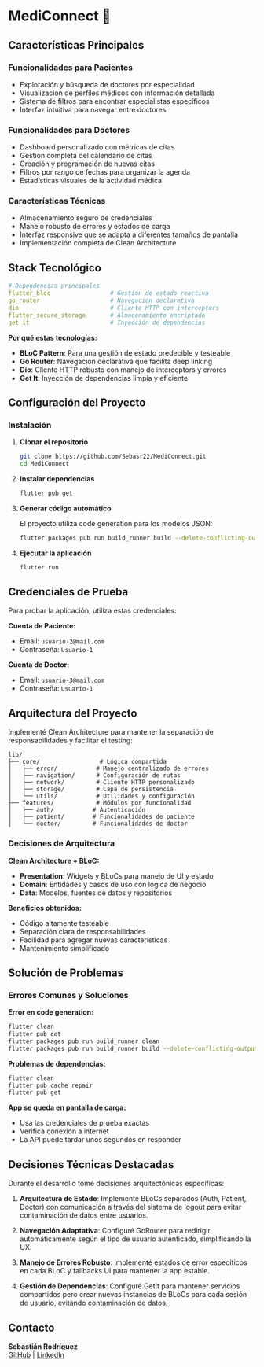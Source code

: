 # MediConnect 🏥

## Características Principales

### Funcionalidades para Pacientes
- Exploración y búsqueda de doctores por especialidad
- Visualización de perfiles médicos con información detallada
- Sistema de filtros para encontrar especialistas específicos
- Interfaz intuitiva para navegar entre doctores

### Funcionalidades para Doctores  
- Dashboard personalizado con métricas de citas
- Gestión completa del calendario de citas
- Creación y programación de nuevas citas
- Filtros por rango de fechas para organizar la agenda
- Estadísticas visuales de la actividad médica

### Características Técnicas
- Almacenamiento seguro de credenciales
- Manejo robusto de errores y estados de carga
- Interfaz responsive que se adapta a diferentes tamaños de pantalla
- Implementación completa de Clean Architecture

## Stack Tecnológico

```yaml
# Dependencias principales
flutter_bloc                 # Gestión de estado reactiva
go_router                    # Navegación declarativa
dio                          # Cliente HTTP con interceptors
flutter_secure_storage       # Almacenamiento encriptado
get_it                       # Inyección de dependencias
```

**Por qué estas tecnologías:**
- **BLoC Pattern**: Para una gestión de estado predecible y testeable
- **Go Router**: Navegación declarativa que facilita deep linking
- **Dio**: Cliente HTTP robusto con manejo de interceptors y errores
- **Get It**: Inyección de dependencias limpia y eficiente

## Configuración del Proyecto

### Instalación

1. **Clonar el repositorio**
   ```bash
   git clone https://github.com/Sebasr22/MediConnect.git
   cd MediConnect
   ```

2. **Instalar dependencias**
   ```bash
   flutter pub get
   ```

3. **Generar código automático**
   
   El proyecto utiliza code generation para los modelos JSON:
   ```bash
   flutter packages pub run build_runner build --delete-conflicting-outputs
   ```

4. **Ejecutar la aplicación**
   ```bash
   flutter run
   ```

## Credenciales de Prueba

Para probar la aplicación, utiliza estas credenciales:

**Cuenta de Paciente:**
- Email: `usuario-2@mail.com`
- Contraseña: `Usuario-1`

**Cuenta de Doctor:**
- Email: `usuario-3@mail.com`
- Contraseña: `Usuario-1`

## Arquitectura del Proyecto

Implementé Clean Architecture para mantener la separación de responsabilidades y facilitar el testing:

```
lib/
├── core/                 # Lógica compartida
│   ├── error/           # Manejo centralizado de errores
│   ├── navigation/      # Configuración de rutas
│   ├── network/         # Cliente HTTP personalizado
│   ├── storage/         # Capa de persistencia
│   └── utils/           # Utilidades y configuración
├── features/            # Módulos por funcionalidad
│   ├── auth/           # Autenticación
│   ├── patient/        # Funcionalidades de paciente
│   └── doctor/         # Funcionalidades de doctor
```

### Decisiones de Arquitectura

**Clean Architecture + BLoC:**
- **Presentation**: Widgets y BLoCs para manejo de UI y estado
- **Domain**: Entidades y casos de uso con lógica de negocio
- **Data**: Modelos, fuentes de datos y repositorios

**Beneficios obtenidos:**
- Código altamente testeable
- Separación clara de responsabilidades  
- Facilidad para agregar nuevas características
- Mantenimiento simplificado

## Solución de Problemas

### Errores Comunes y Soluciones

**Error en code generation:**
```bash
flutter clean
flutter pub get
flutter packages pub run build_runner clean
flutter packages pub run build_runner build --delete-conflicting-outputs
```

**Problemas de dependencias:**
```bash
flutter clean
flutter pub cache repair
flutter pub get
```

**App se queda en pantalla de carga:**
- Usa las credenciales de prueba exactas
- Verifica conexión a internet
- La API puede tardar unos segundos en responder

## Decisiones Técnicas Destacadas

Durante el desarrollo tomé decisiones arquitectónicas específicas:

1. **Arquitectura de Estado**: Implementé BLoCs separados (Auth, Patient, Doctor) con comunicación a través del sistema de logout para evitar contaminación de datos entre usuarios.

2. **Navegación Adaptativa**: Configuré GoRouter para redirigir automáticamente según el tipo de usuario autenticado, simplificando la UX.

3. **Manejo de Errores Robusto**: Implementé estados de error específicos en cada BLoC y fallbacks UI para mantener la app estable.

4. **Gestión de Dependencias**: Configuré GetIt para mantener servicios compartidos pero crear nuevas instancias de BLoCs para cada sesión de usuario, evitando contaminación de datos.

## Contacto

**Sebastián Rodríguez**  
[GitHub](https://github.com/Sebasr22) | [LinkedIn](https://www.linkedin.com/in/sebastian-rodriguez-9340a2191/)